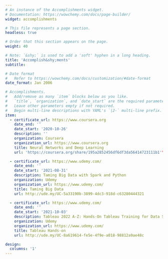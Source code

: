 ```yaml
---
# An instance of the Accomplishments widget.
# Documentation: https://wowchemy.com/docs/page-builder/
widget: accomplishments

# This file represents a page section.
headless: true

# Order that this section appears on the page.
weight: 40

# Note: `&shy;` is used to add a 'soft' hyphen in a long heading.
title: 'Accomplish&shy;ments'
subtitle:

# Date format
#   Refer to https://wowchemy.com/docs/customization/#date-format
date_format: Jan 2006

# Accomplishments.
#   Add/remove as many `item` blocks below as you like.
#   `title`, `organization`, and `date_start` are the required parameters.
#   Leave other parameters empty if not required.
#   Begin multi-line descriptions with YAML's `|2-` multi-line prefix.
item:
  - certificate_url: https://www.coursera.org
    date_end: ''
    date_start: '2020-10-26'
    description: ''
    organization: Coursera
    organization_url: https://www.coursera.org
    title: Neural Networks and Deep Learning
    url: 'https://coursera.org/share/195a2852456df6df3da56414723111b1'\

  - certificate_url: https://www.udemy.com/
    date_end: ''
    date_start: '2021-08-31'
    description: Taming Big Data with Spark and Python
    organization: Udemy
    organization_url: https://www.udemy.com/
    title: Taming Big Data
    url: http://ude.my/UC-5a33190b-3899-4dc3-918d-c63280444321

  - certificate_url: https://www.udemy.com/
    date_end: ''
    date_start: '2021-10-03'
    description: Tableau 2022 A-Z: Hands-On Tableau Training for Data Science
    organization: Udemy
    organization_url: https://www.udemy.com/
    title: Tableau Hands-on
    url: http://ude.my/UC-8a619614-fe5e-4f9e-a018-98812a9ae48c

design:
  columns: '1'
---
```

